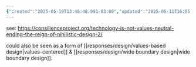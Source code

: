 ```yaml
---
{"created":"2025-05-19T13:48:48.991-03:00","updated":"2025-06-11T16:05:57.084-03:00","notestage":["🌱"],"aliases":["values-driven design","values-centered design","values-driven","values-centered"],"tags":["response","metacrisis","design","alchemy"],"dg-publish":true,"relevancescore":98,"permalink":"/responses/design/axiological-design/","dgPassFrontmatter":true}
---
```


see: https://consilienceproject.org/technology-is-not-values-neutral-ending-the-reign-of-nihilistic-design-2/

could also be seen as a form of [[responses/design/values-based design\|values-centered]] & [[responses/design/wide boundary design\|wide boundary design]].